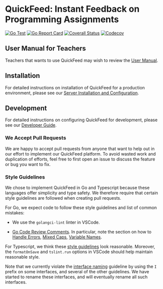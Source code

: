 # QuickFeed: Instant Feedback on Programming Assignments

[![Go Test](https://github.com/autograde/quickfeed/workflows/Go%20Test/badge.svg)](https://github.com/autograde/quickfeed/actions)
[![Go Report Card](https://goreportcard.com/badge/github.com/autograde/quickfeed)](https://goreportcard.com/report/github.com/autograde/quickfeed)
[![Coverall Status](https://coveralls.io/repos/github/autograde/quickfeed/badge.svg?branch=master)](https://coveralls.io/github/autograde/quickfeed?branch=master)
[![Codecov](https://codecov.io/gh/autograde/quickfeed/branch/master/graph/badge.svg)](https://codecov.io/gh/autograde/quickfeed)

## User Manual for Teachers

Teachers that wants to use QuickFeed may wish to review the [User Manual](doc/teacher.md).

## Installation

For detailed instructions on installation of QuickFeed for a production environment, please see our [Server Installation and Configuration](doc/install.md).

## Development

For detailed instructions on configuring QuickFeed for development, please see our [Developer Guide](doc/dev.md).

### We Accept Pull Requests

We are happy to accept pull requests from anyone that want to help out in our effort to implement our QuickFeed platform.
To avoid wasted work and duplication of efforts, feel free to first open an issue to discuss the feature or bug you want to fix.

### Style Guidelines

We chose to implement QuickFeed in Go and Typescript because these languages offer simplicity and type safety.
We therefore require that certain style guidelines are followed when creating pull requests.

For Go, we expect code to follow these style guidelines and list of common mistakes:

- We use the `golangci-lint` linter in VSCode.

- [Go Code Review Comments](https://github.com/golang/go/wiki/CodeReviewComments).
  In particular, note the section on how to
  [Handle Errors](https://github.com/golang/go/wiki/CodeReviewComments#handle-errors),
  [Mixed Caps](https://github.com/golang/go/wiki/CodeReviewComments#mixed-caps),
  [Variable Names](https://github.com/golang/go/wiki/CodeReviewComments#variable-names).

For Typescript, we think these [style guidelines](https://github.com/basarat/typescript-book/blob/master/docs/styleguide/styleguide.md) look reasonable.
Moreover, the `formatOnSave` and `tslint.run` options in VSCode should help maintain reasonable style.

Note that we currently violate the [interface naming](https://github.com/basarat/typescript-book/blob/master/docs/styleguide/styleguide.md#interface)
guideline by using the `I` prefix on some interfaces, and several of the other guidelines.
We have started to rename these interfaces, and will eventually rename all such interfaces.
